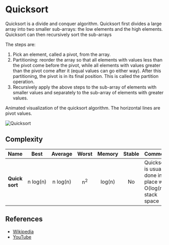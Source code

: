 Quicksort
=========

Quicksort is a divide and conquer algorithm. Quicksort first divides a large array into two smaller sub-arrays: the low elements and the high elements. Quicksort can then recursively sort the sub-arrays

The steps are:

1.  Pick an element, called a pivot, from the array.
2.  Partitioning: reorder the array so that all elements with values less than the pivot come before the pivot, while all elements with values greater than the pivot come after it (equal values can go either way). After this partitioning, the pivot is in its final position. This is called the partition operation.
3.  Recursively apply the above steps to the sub-array of elements with smaller values and separately to the sub-array of elements with greater values.

Animated visualization of the quicksort algorithm. The horizontal lines are pivot values.

![Quicksort](https://upload.wikimedia.org/wikipedia/commons/6/6a/Sorting_quicksort_anim.gif)

Complexity
----------

<table style="width:97%;"><colgroup><col style="width: 11%" /><col style="width: 10%" /><col style="width: 10%" /><col style="width: 10%" /><col style="width: 4%" /><col style="width: 4%" /><col style="width: 48%" /></colgroup><thead><tr class="header"><th>Name</th><th style="text-align: center;">Best</th><th style="text-align: center;">Average</th><th style="text-align: center;">Worst</th><th style="text-align: center;">Memory</th><th style="text-align: center;">Stable</th><th style="text-align: left;">Comments</th></tr></thead><tbody><tr class="odd"><td><strong>Quick sort</strong></td><td style="text-align: center;">n log(n)</td><td style="text-align: center;">n log(n)</td><td style="text-align: center;">n<sup>2</sup></td><td style="text-align: center;">log(n)</td><td style="text-align: center;">No</td><td style="text-align: left;">Quicksort is usually done in-place with O(log(n)) stack space</td></tr></tbody></table>

References
----------

-   [Wikipedia](https://en.wikipedia.org/wiki/Quicksort)
-   [YouTube](https://www.youtube.com/watch?v=SLauY6PpjW4&index=28&list=PLLXdhg_r2hKA7DPDsunoDZ-Z769jWn4R8)
